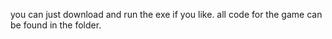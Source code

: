 you can just download and run the exe if you like. all code for the game can be found in the folder.

